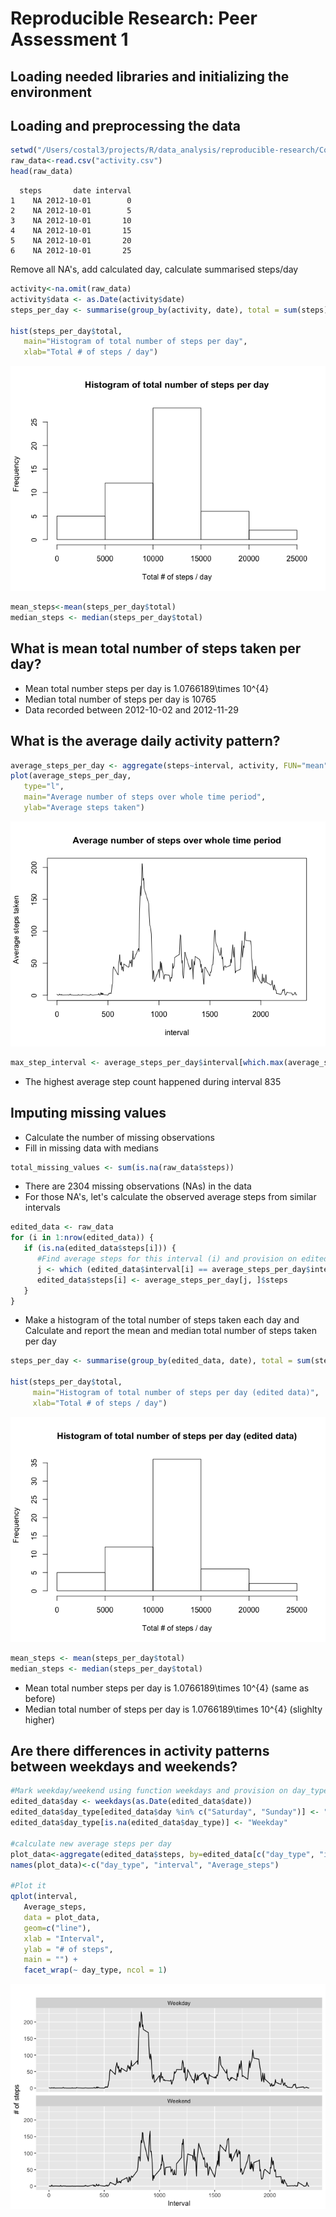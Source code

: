 # Reproducible Research: Peer Assessment 1
## Loading needed libraries and initializing the environment




## Loading and preprocessing the data


```r
setwd("/Users/costal3/projects/R/data_analysis/reproducible-research/Course_project_1")
raw_data<-read.csv("activity.csv")
head(raw_data)
```

```
  steps       date interval
1    NA 2012-10-01        0
2    NA 2012-10-01        5
3    NA 2012-10-01       10
4    NA 2012-10-01       15
5    NA 2012-10-01       20
6    NA 2012-10-01       25
```
Remove all NA's, add calculated day, calculate summarised steps/day


```r
activity<-na.omit(raw_data)
activity$data <- as.Date(activity$date)
steps_per_day <- summarise(group_by(activity, date), total = sum(steps))

hist(steps_per_day$total,
   main="Histogram of total number of steps per day",
   xlab="Total # of steps / day")
```

![](PA1_template_files/figure-html/unnamed-chunk-1-1.png)<!-- -->

```r
mean_steps<-mean(steps_per_day$total)
median_steps <- median(steps_per_day$total)
```


## What is mean total number of steps taken per day?

- Mean total number steps per day is 1.0766189\times 10^{4}  
- Median total number of steps per day is 10765  
- Data recorded between 2012-10-02 and 2012-11-29  

## What is the average daily activity pattern?


```r
average_steps_per_day <- aggregate(steps~interval, activity, FUN="mean")
plot(average_steps_per_day,
   type="l",
   main="Average number of steps over whole time period",
   ylab="Average steps taken")
```

![](PA1_template_files/figure-html/unnamed-chunk-2-1.png)<!-- -->

```r
max_step_interval <- average_steps_per_day$interval[which.max(average_steps_per_day$steps)]
```

- The highest average step count happened during interval 835

## Imputing missing values
- Calculate the number of missing observations
- Fill in missing data with medians

```r
total_missing_values <- sum(is.na(raw_data$steps))
```
- There are 2304 missing observations (NAs) in the data
- For those NA's, let's calculate the observed average steps from similar intervals

```r
edited_data <- raw_data
for (i in 1:nrow(edited_data)) {
   if (is.na(edited_data$steps[i])) {
      #Find average steps for this interval (i) and provision on edited_data$steps
      j <- which (edited_data$interval[i] == average_steps_per_day$interval)
      edited_data$steps[i] <- average_steps_per_day[j, ]$steps
   }
}
```
- Make a histogram of the total number of steps taken each day and Calculate and report the mean and median total number of steps taken per day

```r
steps_per_day <- summarise(group_by(edited_data, date), total = sum(steps))

hist(steps_per_day$total,
     main="Histogram of total number of steps per day (edited data)",
     xlab="Total # of steps / day")
```

![](PA1_template_files/figure-html/unnamed-chunk-5-1.png)<!-- -->

```r
mean_steps <- mean(steps_per_day$total)
median_steps <- median(steps_per_day$total)
```
- Mean total number steps per day is 1.0766189\times 10^{4} (same as before)  
- Median total number of steps per day is 1.0766189\times 10^{4} (slighlty higher)  

## Are there differences in activity patterns between weekdays and weekends?

```r
#Mark weekday/weekend using function weekdays and provision on day_type
edited_data$day <- weekdays(as.Date(edited_data$date))
edited_data$day_type[edited_data$day %in% c("Saturday", "Sunday")] <- "Weekend"
edited_data$day_type[is.na(edited_data$day_type)] <- "Weekday"

#calculate new average steps per day
plot_data<-aggregate(edited_data$steps, by=edited_data[c("day_type", "interval")], FUN="mean")
names(plot_data)<-c("day_type", "interval", "Average_steps")

#Plot it
qplot(interval, 
   Average_steps, 
   data = plot_data, 
   geom=c("line"),
   xlab = "Interval", 
   ylab = "# of steps", 
   main = "") +
   facet_wrap(~ day_type, ncol = 1)
```

![](PA1_template_files/figure-html/unnamed-chunk-6-1.png)<!-- -->

